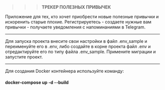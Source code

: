 >>><b>ТРЕКЕР ПОЛЕЗНЫХ ПРИВЫЧЕК</b>

Приложение для тех, кто хочет приобрести новые полезные привычки и искоренить старые плохие.
Регистрируетесь - создаете нужные вам привычки - получаете уведомления с напоминаниями в Telegram.

<hr>

Для запуска проекта внесите свои настройки в файл .env_sample и переименуйте его в .env, либо создайте в корне проекта 
файл .env и отредактируйте его по типу файла .env_sample. Примените миграции и запустите проект.
<hr>
Для создания Docker контейнера используйте команду: <h4>docker-compose up -d --build</h4>
